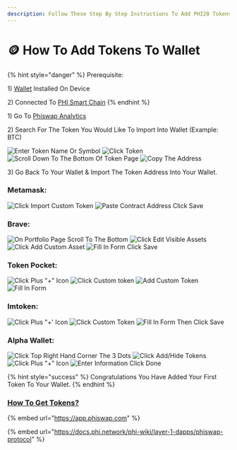 ```yaml
---
description: Follow These Step By Step Instructions To Add PHI20 Tokens To Any Wallet
---
```


# 🪙 How To Add Tokens To Wallet

{% hint style="danger" %}
Prerequisite:&#x20;

1\) [Wallet](compatible-wallets/) Installed On Device&#x20;

2\) Connected To [PHI Smart Chain](wallet-setup/)
{% endhint %}

1\) Go To [Phiswap Analytics ](https://info.phiswap.com)

2\) Search For The Token You Would Like To Import Into Wallet (Example: BTC)

![Enter Token Name Or Symbol](../.gitbook/assets/IMG\_4691.jpg) ![Click Token](../.gitbook/assets/IMG\_4692.jpg) ![Scroll Down To The Bottom Of Token Page](../.gitbook/assets/IMG\_4693.jpg) ![Copy The Address](../.gitbook/assets/IMG\_4694.jpg)

3\)  Go Back To Your Wallet & Import The Token Address Into Your Wallet.

### &#x20;Metamask:

![Click Import Custom Token](../.gitbook/assets/IMG\_4696.jpg) ![Paste Contract Address Click Save](../.gitbook/assets/IMG\_4697.jpg)

### Brave:

![On Portfolio Page Scroll To The Bottom](<../.gitbook/assets/IMG\_4703 2.jpg>) ![Click Edit Visible Assets](../.gitbook/assets/IMG\_4704.jpg) ![Click Add Custom Asset](../.gitbook/assets/IMG\_4695.jpg) ![Fill In Form Click Save](../.gitbook/assets/IMG\_4698.jpg)

### Token Pocket:

![Click Plus "+" Icon ](../.gitbook/assets/IMG\_4699.jpg) ![Click Custom token](../.gitbook/assets/IMG\_4700.jpg) ![Add Custom Token](../.gitbook/assets/IMG\_4701.jpg) ![Fill In Form](../.gitbook/assets/IMG\_4702.jpg)

### Imtoken:

![Click Plus "+' Icon](../.gitbook/assets/IMG\_4718.jpg) ![Click Custom Token](../.gitbook/assets/IMG\_4719.jpg) ![Fill In Form Then Click Save](../.gitbook/assets/IMG\_4720.jpg)

### Alpha Wallet:

![Click Top Right Hand Corner The 3 Dots](../.gitbook/assets/IMG\_4722.jpg) ![Click Add/Hide Tokens](../.gitbook/assets/IMG\_4723.jpg) ![Click Plus "+" Icon](../.gitbook/assets/IMG\_4724.jpg) ![Enter Information Click Done](../.gitbook/assets/IMG\_4726.jpg)

{% hint style="success" %}
&#x20;Congratulations You Have Added Your First Token To Your Wallet.
{% endhint %}

### [How To Get Tokens?](https://app.phiswap.com)&#x20;

{% embed url="https://app.phiswap.com" %}

{% embed url="https://docs.phi.network/phi-wiki/layer-1-dapps/phiswap-protocol" %}

